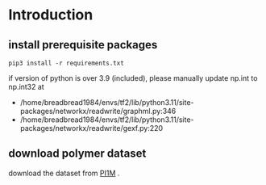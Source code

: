 # Introduction

## install prerequisite packages

```shell
pip3 install -r requirements.txt
```

if version of python is over 3.9 (included), please manually update np.int to np.int32 at

- /home/breadbread1984/envs/tf2/lib/python3.11/site-packages/networkx/readwrite/graphml.py:346
- /home/breadbread1984/envs/tf2/lib/python3.11/site-packages/networkx/readwrite/gexf.py:220

## download polymer dataset

download the dataset from [PI1M](https://github.com/RUIMINMA1996/PI1M/tree/master) .
